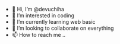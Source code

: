 - 👋 Hi, I’m @devuchiha
- 👀 I’m interested in coding
- 🌱 I’m currently learning web basic
- 💞️ I’m looking to collaborate on everything
- 📫 How to reach me ..

<!---
devuchiha/devuchiha is a ✨ special ✨ repository because its `README.md` (this file) appears on your GitHub profile.
You can click the Preview link to take a look at your changes.
--->
